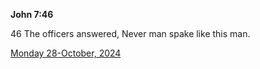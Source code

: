 **John 7:46**

46 The officers answered, Never man spake like this man.

[Monday 28-October, 2024](https://getbible.life/kjv/John/7/46)
